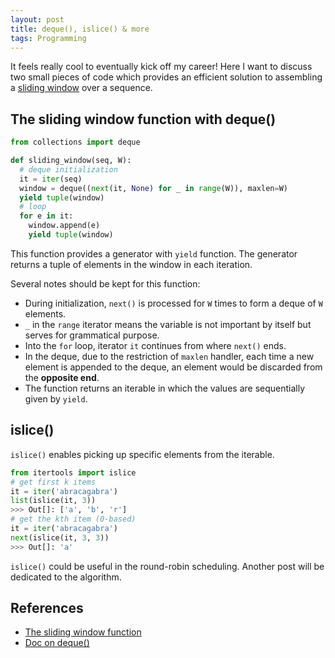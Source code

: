```yaml
---
layout: post
title: deque(), islice() & more
tags: Programming
---
```


It feels really cool to eventually kick off my career! Here I want to discuss two small pieces of code which provides an efficient solution to assembling a [sliding window](https://www.geeksforgeeks.org/window-sliding-technique/) over a sequence. 

## The sliding window function with deque()

```python
from collections import deque

def sliding_window(seq, W):
  # deque initialization
  it = iter(seq)
  window = deque((next(it, None) for _ in range(W)), maxlen=W)
  yield tuple(window)
  # loop
  for e in it:
    window.append(e)
    yield tuple(window)
```

This function provides a generator with `yield` function. The generator returns a tuple of elements in the window in each iteration.

Several notes should be kept for this function:
- During initialization, `next()` is processed for `W` times to form a deque of `W` elements.
- `_` in the `range` iterator means the variable is not important by itself but serves for grammatical purpose.
- Into the `for` loop, iterator `it` continues from where `next()` ends.
- In the deque, due to the restriction of `maxlen` handler, each time a new element is appended to the deque, an element would be discarded from the **opposite end**.
- The function returns an iterable in which the values are sequentially given by `yield`. 

## islice()

`islice()` enables picking up specific elements from the iterable.

```python
from itertools import islice
# get first k items
it = iter('abracagabra')
list(islice(it, 3))
>>> Out[]: ['a', 'b', 'r']
# get the kth item (0-based)
it = iter('abracagabra')
next(islice(it, 3, 3))
>>> Out[]: 'a'
```

`islice()` could be useful in the round-robin scheduling. Another post will be dedicated to the algorithm.

## References

- [The sliding window function](https://stackoverflow.com/questions/6822725/rolling-or-sliding-window-iterator)
- [Doc on deque()](https://docs.python.org/3.7/library/collections.html#collections.deque)


